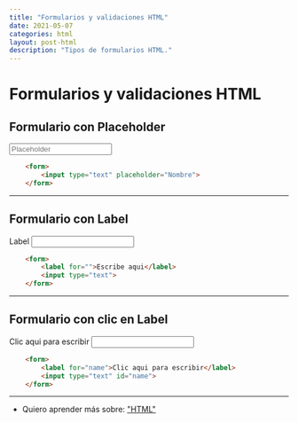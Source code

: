 ```yaml
---
title: "Formularios y validaciones HTML"
date: 2021-05-07
categories: html
layout: post-html
description: "Tipos de formularios HTML."
---
```


# Formularios y validaciones HTML

## Formulario con Placeholder

<form>
	<input type="text" placeholder="Placeholder">
</form>

```html
    <form>
        <input type="text" placeholder="Nombre">
    </form>
```

***

## Formulario con Label

<form>
	<label for="">Label</label>
	<input type="text">
</form>

```html
    <form>
        <label for="">Escribe aqui</label>
        <input type="text">
    </form>
```

***

## Formulario con clic en Label
<form>
	<label for="name">Clic aqui para escribir</label>
	<input type="text" id="name">
</form>

```html
    <form>
        <label for="name">Clic aqui para escribir</label>
        <input type="text" id="name">
    </form>
```

***

- Quiero aprender más sobre: ["HTML"](../00/html)
